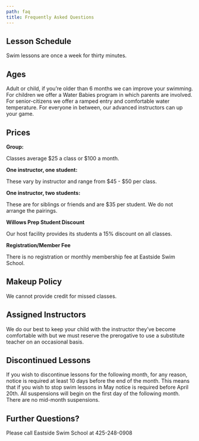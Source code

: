 ```yaml
---
path: faq
title: Frequently Asked Questions
---
```

## Lesson Schedule

Swim lessons are once a week for thirty minutes.

## Ages

Adult or child, if you’re older than 6 months we can improve your swimming. For children we offer a Water Babies program in which parents are involved. For senior-citizens we offer a ramped entry and comfortable water temperature. For everyone in between, our advanced instructors can up your game.

## Prices

**Group:**

Classes average $25 a class or $100 a month.

**One instructor, one student:**

These vary by instructor and range from $45 - $50 per class.

**One instructor, two students:**

These are for siblings or friends and are $35 per student. We do not arrange the pairings.

**Willows Prep Student Discount**

Our host facility provides its students a 15% discount on all classes.

**Registration/Member Fee**

There is no registration or monthly membership fee at Eastside Swim School.

## Makeup Policy

We cannot provide credit for missed classes.

## Assigned Instructors

We do our best to keep your child with the instructor they’ve become comfortable with but we must reserve the prerogative to use a substitute teacher on an occasional basis.

## Discontinued Lessons

If you wish to discontinue lessons for the following month, for any reason, notice is required at least 10 days before the end of the month. This means that if you wish to stop swim lessons in May notice is required before April 20th. All suspensions will begin on the first day of the following month. There are no mid-month suspensions.

## Further Questions?

Please call Eastside Swim School at 425-248-0908
